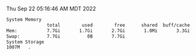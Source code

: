Thu Sep 22 05:16:46 AM MDT 2022
```bash
System Memory
               total        used        free      shared  buff/cache   available
Mem:           7.7Gi       1.7Gi       2.7Gi       1.0Mi       3.3Gi       5.7Gi
Swap:          7.7Gi          0B       7.7Gi
System Storage
1007M	.
```

